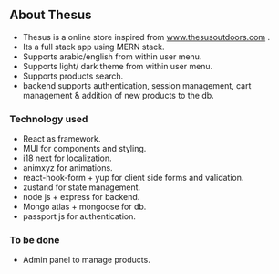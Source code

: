## About Thesus
* Thesus is a online store inspired from www.thesusoutdoors.com .
* Its a full stack app using MERN stack.
* Supports arabic/english from within user menu.
* Supports light/ dark theme from within user menu.
* Supports products search.
* backend supports authentication, session management, cart management & addition of new products to the db.

### Technology used
* React as framework.
* MUI for components and styling.
* i18 next for localization.
* animxyz for animations.
* react-hook-form + yup for client side forms and validation.
* zustand for state management.
* node js + express for backend.
* Mongo atlas + mongoose for db.
* passport js for authentication.

### To be done
* Admin panel to manage products.
